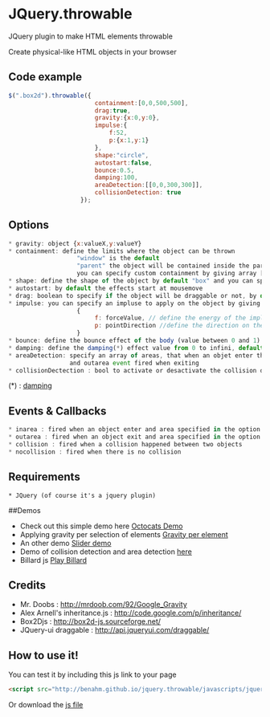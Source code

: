 JQuery.throwable
================

JQuery plugin to make HTML elements throwable <br>

Create physical-like HTML objects in your browser
## Code example
```javascript
$(".box2d").throwable({
                        containment:[0,0,500,500],
                        drag:true,
                        gravity:{x:0,y:0},
                        impulse:{
                            f:52,
                            p:{x:1,y:1}
                        },
                        shape:"circle",
                        autostart:false,
                        bounce:0.5,
                        damping:100,
                        areaDetection:[[0,0,300,300]],
                        collisionDetection: true
                    });
```
## Options 
```javascript
* gravity: object {x:valueX,y:valueY} 
* containment: define the limits where the object can be thrown 
                   "window" is the default
                   "parent" the object will be contained inside the parent
                   you can specify custom containment by giving array [x1,y1,x2,y2]
* shape: define the shape of the object by default "box" and you can specify "circle"
* autostart: by default the effects start at mousemove 
* drag: boolean to specify if the object will be draggable or not, by default it is true
* impulse: you can specify an impluse to apply on the object by giving an object 
                   {
                        f: forceValue, // define the energy of the impluse (number)
                        p: pointDirection //define the direction on the impluse object like the gravity option
                   }
* bounce: define the bounce effect of the body (value between 0 and 1) default 0, no bounce
* damping: define the damping(*) effect value from 0 to infini, default 0 
* areaDetection: specify an array of areas, that when an objet enter those areas the event inarea is fired 
                 and outarea event fired when exiting
* collisionDectection : bool to activate or desactivate the collision detection 
```
(*) : [damping](http://en.wikipedia.org/wiki/Damping)

## Events & Callbacks
```javascript
* inarea : fired when an object enter and area specified in the option areaDetection
* outarea : fired when an object exit and area specified in the option areaDetection
* collision : fired when a collision happened between two objects 
* nocollision : fired when there is no collision 
```
## Requirements
    * JQuery (of course it's a jquery plugin)


##Demos
* Check out this simple demo here [Octocats Demo](http://benahm.github.com/jquery.throwable/octocats.html)<br>
* Applying gravity per selection of elements [Gravity per element](http://benahm.github.com/jquery.throwable/gravityperelement.html)
* An other demo [Slider demo](http://benahm.github.com/jquery.throwable/slider.html)<br>
* Demo of collision detection and area detection [here](http://benahm.github.com/jquery.throwable/demoevents.html)
* Billard js [Play Billard](http://benahm.github.io/jquery.throwable/billardjs.html)

## Credits
* Mr. Doobs : http://mrdoob.com/92/Google_Gravity
* Alex Arnell's inheritance.js : http://code.google.com/p/inheritance/
* Box2Djs : http://box2d-js.sourceforge.net/
* JQuery-ui draggable : http://api.jqueryui.com/draggable/

## How to use it!
You can test it by including this js link to your page
```html
<script src="http://benahm.github.io/jquery.throwable/javascripts/jquery.throwable.js" type="text/javascript"></script> 
```
Or download the <a href="http://benahm.github.io/jquery.throwable/javascripts/jquery.throwable.js">js file</a>


